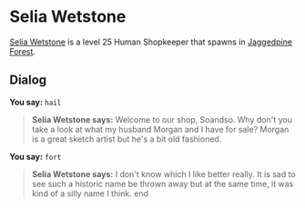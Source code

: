 # Selia Wetstone



[Selia Wetstone](/npc/181182) is a level 25 Human Shopkeeper that spawns in [Jaggedpine Forest](/zone/181).



## Dialog

**You say:** `hail`



>**Selia Wetstone says:** Welcome to our shop, Soandso. Why don't you take a look at what my husband Morgan and I have for sale? Morgan is a great sketch artist but he's a bit old fashioned.

**You say:** `fort`



>**Selia Wetstone says:** I don't know which I like better really. It is sad to see such a historic name be thrown away but at the same time, it was kind of a silly name I think.
end